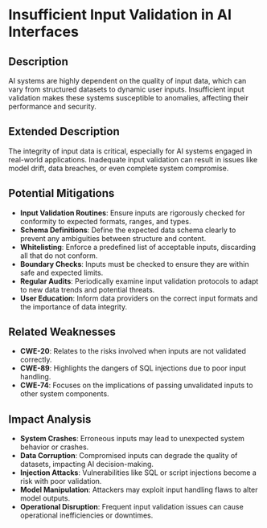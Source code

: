 # Insufficient Input Validation in AI Interfaces

## Description
AI systems are highly dependent on the quality of input data, which can vary from structured datasets to dynamic user inputs. Insufficient input validation makes these systems susceptible to anomalies, affecting their performance and security.

## Extended Description
The integrity of input data is critical, especially for AI systems engaged in real-world applications. Inadequate input validation can result in issues like model drift, data breaches, or even complete system compromise.

## Potential Mitigations

- **Input Validation Routines**: Ensure inputs are rigorously checked for conformity to expected formats, ranges, and types.
- **Schema Definitions**: Define the expected data schema clearly to prevent any ambiguities between structure and content.
- **Whitelisting**: Enforce a predefined list of acceptable inputs, discarding all that do not conform.
- **Boundary Checks**: Inputs must be checked to ensure they are within safe and expected limits.
- **Regular Audits**: Periodically examine input validation protocols to adapt to new data trends and potential threats.
- **User Education**: Inform data providers on the correct input formats and the importance of data integrity.

## Related Weaknesses

- **CWE-20**: Relates to the risks involved when inputs are not validated correctly.
- **CWE-89**: Highlights the dangers of SQL injections due to poor input handling.
- **CWE-74**: Focuses on the implications of passing unvalidated inputs to other system components.

## Impact Analysis

- **System Crashes**: Erroneous inputs may lead to unexpected system behavior or crashes.
- **Data Corruption**: Compromised inputs can degrade the quality of datasets, impacting AI decision-making.
- **Injection Attacks**: Vulnerabilities like SQL or script injections become a risk with poor validation.
- **Model Manipulation**: Attackers may exploit input handling flaws to alter model outputs.
- **Operational Disruption**: Frequent input validation issues can cause operational inefficiencies or downtimes.
